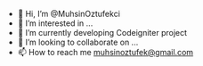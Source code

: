 - 👋 Hi, I’m @MuhsinOztufekci
- 👀 I’m interested in ...
- 🌱 I’m currently developing Codeigniter project
- 💞️ I’m looking to collaborate on ...
- 📫 How to reach me muhsinoztufek@gmail.com

<!---
MuhsinOztufekci/MuhsinOztufekci is a ✨ special ✨ repository because its `README.md` (this file) appears on your GitHub profile.
You can click the Preview link to take a look at your changes.
--->
